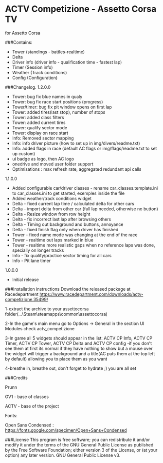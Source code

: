 # ACTV Competizione - Assetto Corsa TV

for Assetto Corsa

###Contains:
* Tower (standings - battles-realtime)
* Delta
* Driver info (driver info - qualification time - fastest lap)
* Timer (Session info)
* Weather (Track conditions)
* Config (Configuration)


###Changelog.
1.2.0.0
* Tower: bug fix blue names in qualy
* Tower: bug fix race start positions (progress)
* Tower/timer: bug fix pit window opens on first lap
* Tower: added tires(last stop), number of stops
* Tower: added class filters
* Tower: added current tires
* Tower: qualify sector mode
* Tower: display on race start
* Info: Removed sector mapping
* Info: info driver picture (how to set up in img/divers/readme.txt)
* Info: added flags in race (default AC flags or img/flags/readme.txt to set up custom)
* ui badge as logo, then AC logo
* onedrive and moved user folder support
* Optimisations : max refresh rate, aggregated redundant api calls
  
1.1.0.0
* Added configurable car/driver classes - rename car_classes.template.ini to car_classes.ini to get started, exemples inside the file
* Added weather/track conditions widget
* Delta - fixed current lap time / calculated delta for other cars
* Delta - import delta from other car (full lap needed, otherwise no button)
* Delta - Resize window from row height
* Delta - fix incorrect last lap after browsing others
* Delta - Timing out background and buttons, annoyance
* Delta - fixed finish flag only when driver has finished
* Tower - fixed name mode was changing at the end of the race
* Tower - realtime out laps marked in blue
* Tower - realtime more realistic gaps when no reference laps was done, specially on longer tracks
* Info - fix qualify/practice sector timing for all cars
* Info - Pit lane timer

1.0.0.0
* Initial release

###Installation instructions
Download the released package at Racedepartment
https://www.racedepartment.com/downloads/actv-competizione.35499/

1-extract the archive to your assettocorsa folder(...\Steam\steamapps\common\assettocorsa\)

2-In the game's main menu
  go to Options -> General
  in the section UI Modules
  check actv_competizione

3-In game all 5 widgets should appear in the list:
  ACTV CP Info, ACTV CP Timer, ACTV CP Tower, ACTV CP Delta and ACTV CP config
  -if you don't see them at first its normal if they have nothing to show but a mouse over the widget will trigger a background and a title(AC puts them at the top left by default) allowing you to place them as you want

4-breathe in, breathe out, don't forget to hydrate ;) you are all set

###Credits

Prunn

OV1 - base of classes

ACTV - base of the project

Fonts:

Open Sans Condensed : https://fonts.google.com/specimen/Open+Sans+Condensed

###License
This program is free software; you can redistribute it and/or modify it under the terms of the GNU General Public License as published by the Free Software Foundation; either version 3 of the License, or (at your option) any later version.
GNU General Public License v3.